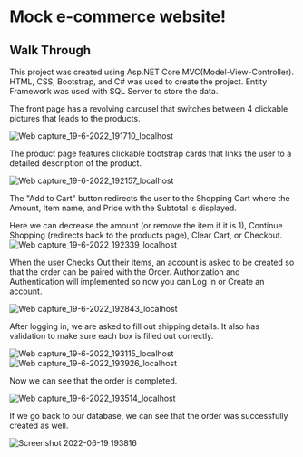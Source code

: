 <h1>Mock e-commerce website!</h1>

<h2>Walk Through</h2>

This project was created using Asp.NET Core MVC(Model-View-Controller).
HTML, CSS, Bootstrap, and C# was used to create the project.
Entity Framework was used with SQL Server to store the data.

The front page has a revolving carousel that switches between 4 clickable pictures that leads to the products.

![Web capture_19-6-2022_191710_localhost](https://user-images.githubusercontent.com/87954849/174505866-6e2803c2-975d-45b9-aef2-377700b49c61.jpeg)

The product page features clickable bootstrap cards that links the user to a detailed description of the product.

![Web capture_19-6-2022_192157_localhost](https://user-images.githubusercontent.com/87954849/174506076-f17c5c02-1333-49e7-8680-b444d3402a5a.jpeg)

The "Add to Cart" button redirects the user to the Shopping Cart where the Amount, Item name, and Price with the Subtotal is displayed.

Here we can decrease the amount (or remove the item if it is 1), Continue Shopping (redirects back to the products page), Clear Cart, or Checkout.
![Web capture_19-6-2022_192339_localhost](https://user-images.githubusercontent.com/87954849/174506136-5dfb6a69-5982-43e4-ab0e-8bc3fd7639d3.jpeg)


When the user Checks Out their items, an account is asked to be created so that the order can be paired with the Order.
Authorization and Authentication will implemented so now you can Log In or Create an account.

![Web capture_19-6-2022_192843_localhost](https://user-images.githubusercontent.com/87954849/174506347-5ef2fd4b-d9b8-430f-acba-feb4da781ab2.jpeg)

After logging in, we are asked to fill out shipping details. It also has validation to make sure each box is filled out correctly.

![Web capture_19-6-2022_193115_localhost](https://user-images.githubusercontent.com/87954849/174506505-f559794d-b0ac-4a7b-aa38-2091c53d872f.jpeg)
![Web capture_19-6-2022_193926_localhost](https://user-images.githubusercontent.com/87954849/174506809-76ce5b04-ead0-4d50-88d5-c16131662a97.jpeg)

Now we can see that the order is completed.

![Web capture_19-6-2022_193514_localhost](https://user-images.githubusercontent.com/87954849/174506651-8b10af3b-c3be-4d96-84c8-0106a45e9ebf.jpeg)

If we go back to our database, we can see that the order was successfully created as well.

![Screenshot 2022-06-19 193816](https://user-images.githubusercontent.com/87954849/174506775-9e5d3fc5-a4b5-46b4-83b1-3a6f0d38b4af.png)
